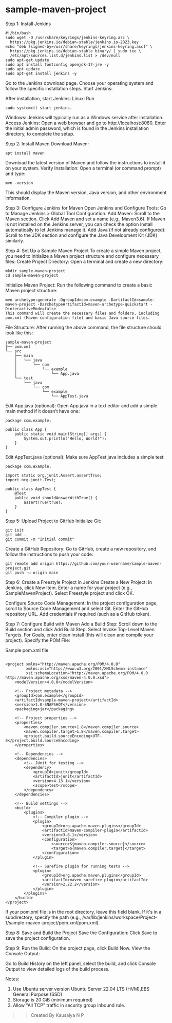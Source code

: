 # sample-maven-project

Step 1: Install Jenkins
```
#!/bin/bash
sudo wget -O /usr/share/keyrings/jenkins-keyring.asc \
  https://pkg.jenkins.io/debian-stable/jenkins.io-2023.key
echo "deb [signed-by=/usr/share/keyrings/jenkins-keyring.asc]" \
  https://pkg.jenkins.io/debian-stable binary/ | sudo tee \
  /etc/apt/sources.list.d/jenkins.list > /dev/null
sudo apt-get update
sudo apt install fontconfig openjdk-17-jre -y
sudo apt update
sudo apt-get install jenkins -y

```
Go to the Jenkins download page.
Choose your operating system and follow the specific installation steps.
Start Jenkins:

After installation, start Jenkins:
Linux: Run 
```
sudo systemctl start jenkins.
```
Windows: Jenkins will typically run as a Windows service after installation.
Access Jenkins:
Open a web browser and go to http://localhost:8080.
Enter the initial admin password, which is found in the Jenkins installation directory, to complete the setup.

Step 2: Install Maven
Download Maven:
```
apt install maven
```
Download the latest version of Maven and follow the instructions to install it on your system.
Verify Installation:
Open a terminal (or command prompt) and type:
```
mvn -version
```
This should display the Maven version, Java version, and other environment information.

Step 3: Configure Jenkins for Maven
Open Jenkins and Configure Tools:
Go to Manage Jenkins > Global Tool Configuration.
Add Maven:
Scroll to the Maven section.
Click Add Maven and set a name (e.g., Maven3.6).
If Maven is not installed on the Jenkins server, you can check the option Install automatically to let Jenkins manage it.
Add Java (if not already configured):
Scroll to the JDK section and configure the Java Development Kit (JDK) similarly.

Step 4: Set Up a Sample Maven Project
To create a simple Maven project, you need to initialize a Maven project structure and configure necessary files:
Create Project Directory:
Open a terminal and create a new directory:
```
mkdir sample-maven-project
cd sample-maven-project
```
Initialize Maven Project:
Run the following command to create a basic Maven project structure:
```
mvn archetype:generate -DgroupId=com.example -DartifactId=sample-maven-project -DarchetypeArtifactId=maven-archetype-quickstart -DinteractiveMode=false
This command will create the necessary files and folders, including pom.xml (Maven configuration file) and basic Java source files.
```
File Structure:
After running the above command, the file structure should look like this:
```
sample-maven-project
├── pom.xml
└── src
    ├── main
    │   └── java
    │       └── com
    │           └── example
    │               └── App.java
    └── test
        └── java
            └── com
                └── example
                    └── AppTest.java
```
Edit App.java (optional):
Open App.java in a text editor and add a simple main method if it doesn’t have one:
```
package com.example;

public class App {
    public static void main(String[] args) {
        System.out.println("Hello, World!");
    }
}
```
Edit AppTest.java (optional):
Make sure AppTest.java includes a simple test:
```
package com.example;

import static org.junit.Assert.assertTrue;
import org.junit.Test;

public class AppTest {
    @Test
    public void shouldAnswerWithTrue() {
        assertTrue(true);
    }
}
```

Step 5: Upload Project to GitHub
Initialize Git:
```
git init
git add .
git commit -m "Initial commit"
```
Create a GitHub Repository:
Go to GitHub, create a new repository, and follow the instructions to push your code:
```
git remote add origin https://github.com/your-username/sample-maven-project.git
git push -u origin main
```

Step 6: Create a Freestyle Project in Jenkins
Create a New Project:
In Jenkins, click New Item.
Enter a name for your project (e.g., SampleMavenProject).
Select Freestyle project and click OK.

Configure Source Code Management:
In the project configuration page, scroll to Source Code Management and select Git.
Enter the GitHub repository URL.
Add credentials if required (such as a GitHub token).

Step 7: Configure Build with Maven
Add a Build Step:
Scroll down to the Build section and click Add Build Step.
Select Invoke Top-Level Maven Targets.
For Goals, enter clean install (this will clean and compile your project).
Specify the POM File:

Sample pom.xml file
```

<project xmlns="http://maven.apache.org/POM/4.0.0"
         xmlns:xsi="http://www.w3.org/2001/XMLSchema-instance"
         xsi:schemaLocation="http://maven.apache.org/POM/4.0.0 http://maven.apache.org/xsd/maven-4.0.0.xsd">
    <modelVersion>4.0.0</modelVersion>

    <!-- Project metadata -->
    <groupId>com.example</groupId>
    <artifactId>sample-maven-project</artifactId>
    <version>1.0-SNAPSHOT</version>
    <packaging>jar</packaging>

    <!-- Project properties -->
    <properties>
        <maven.compiler.source>1.8</maven.compiler.source>
        <maven.compiler.target>1.8</maven.compiler.target>
        <project.build.sourceEncoding>UTF-8</project.build.sourceEncoding>
    </properties>

    <!-- Dependencies -->
    <dependencies>
        <!-- JUnit for testing -->
        <dependency>
            <groupId>junit</groupId>
            <artifactId>junit</artifactId>
            <version>4.13.1</version>
            <scope>test</scope>
        </dependency>
    </dependencies>

    <!-- Build settings -->
    <build>
        <plugins>
            <!-- Compiler plugin -->
            <plugin>
                <groupId>org.apache.maven.plugins</groupId>
                <artifactId>maven-compiler-plugin</artifactId>
                <version>3.8.1</version>
                <configuration>
                    <source>${maven.compiler.source}</source>
                    <target>${maven.compiler.target}</target>
                </configuration>
            </plugin>

            <!-- Surefire plugin for running tests -->
            <plugin>
                <groupId>org.apache.maven.plugins</groupId>
                <artifactId>maven-surefire-plugin</artifactId>
                <version>2.22.2</version>
            </plugin>
        </plugins>
    </build>
</project>
```

If your pom.xml file is in the root directory, leave this field blank. If it's in a subdirectory, specify the path (e.g., /var/lib/jenkins/workspace/Project-1/sample-maven-project/pom.xml/pom.xml).

Step 8: Save and Build the Project
Save the Configuration:
Click Save to save the project configuration.

Step 9: Run the Build:
On the project page, click Build Now.
View the Console Output:

Go to Build History on the left panel, select the build, and click Console Output to view detailed logs of the build process.

Notes:
1. Use Ubuntu server version Ubuntu Server 22.04 LTS (HVM),EBS General Purpose (SSD)
2. Storage is 20 GiB (minimum required)
3. Allow "All TCP" traffic in security group inbound rule.

>>Created By Kausalya N P
